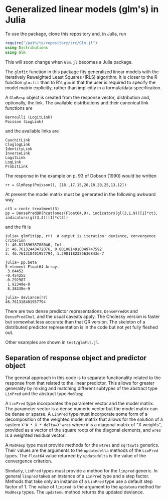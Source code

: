 # Generalized linear models (glm's) in Julia

To use the package, clone this repository and, in Julia, run
```julia
require("/path/to/repository/src/Glm.jl")
using Distributions
using Glm
```

This will soon change when ```Glm.jl``` becomes a Julia package.

The `glmfit` function in this package fits generalized linear models
with the Iteratively Reweighted Least Squares (IRLS) algorithm.  It is
closer to the R function ```glm.fit``` than to R's ```glm``` in that
the user is required to specify the model matrix explicitly, rather
than implicitly in a formula/data specification.

A `GlmResp` object is created from the response vector, distribution
and, optionally, the link.  The available distributions and their
canonical link functions are

    Bernoulli (LogitLink)
    Poisson (LogLink)

and the available links are

    CauchitLink
    CloglogLink
    IdentityLink
    InverseLink
    LogitLink
    LogLink
    ProbitLink

The response in the example on p. 93 of Dobson (1990) would be written

    rr = GlmResp(Poisson(), [18.,17,15,20,10,20,25,13,12])

At present the model matrix must be generated in the following awkward way

	ct3 = contr_treatment(3)
	pp = DensePredQR(hcat(ones(Float64,9), indicators(gl(3,1,9))[1]*ct3, indicators(gl(3,3))[1]*ct3))

and the fit is

	julia> glmfit(pp, rr)  # output is iteration: deviance, convergence criterion
	1: 46.81189638788046, Inf
	2: 46.76132443472076, 0.0010814910349747592
	3: 46.761318401957794, 1.2901182375636843e-7

	julia> pp.beta
	5-element Float64 Array:
	 3.04452   
	-0.454255  
    -0.292987  
     1.92349e-8
     8.38339e-9

	julia> deviance(rr)
	46.761318401957794

There are two dense predictor representations, ```DensePredQR``` and
```DensePredChol```, and the usual caveats apply.  The Cholesky
version is faster but somewhat less accurate than that QR version.
The skeleton of a distributed predictor representation is in the code
but not yet fully fleshed out.

Other examples are shown in ```test/glmFit.jl```.

## Separation of response object and predictor object

The general approach in this code is to separate functionality related
to the response from that related to the linear predictor.  This
allows for greater generality by mixing and matching different
subtypes of the abstract type ```LinPred``` and the abstract type
```ModResp```.

A ```LinPred``` type incorporates the parameter vector and the model
matrix.  The parameter vector is a dense numeric vector but the model
matrix can be dense or sparse.  A ```LinPred``` type must incorporate
some form of a decomposition of the weighted model matrix that allows
for the solution of a system ```X'W * X * delta=X'wres``` where ```W``` is a
diagonal matrix of "X weights", provided as a vector of the square
roots of the diagonal elements, and ```wres``` is a weighted residual vector.

A ```ModResp``` type must provide methods for the ```wtres``` and
```sqrtxwts``` generics.  Their values are the arguments to the
```updatedelta``` methods of the ```LinPred``` types.  The
```Float64``` value returned by ```updatedelta``` is the value of the
convergence criterion.  

Similarly, ```LinPred``` types must provide a method for the
```linpred``` generic.  In general ```linpred``` takes an instance of
a ```LinPred``` type and a step factor.  Methods that take only an instance
of a ```LinPred``` type use a default step factor of 1.  The value of
```linpred``` is the argument to the ```updatemu``` method for
```ModResp``` types.  The ```updatemu``` method returns the updated
deviance.


